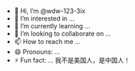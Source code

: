 - 👋 Hi, I’m @wdw-123-3ix
- 👀 I’m interested in ...
- 🌱 I’m currently learning ...
- 💞️ I’m looking to collaborate on ...
- 📫 How to reach me ...
- 😄 Pronouns: ...
- ⚡ Fun fact: ...
我不是美国人，是中国人！
<!---
wdw-123-3ix/wdw-123-3ix is a ✨ special ✨ repository because its `README.md` (this file) appears on your GitHub profile.
You can click the Preview link to take a look at your changes.
--->
